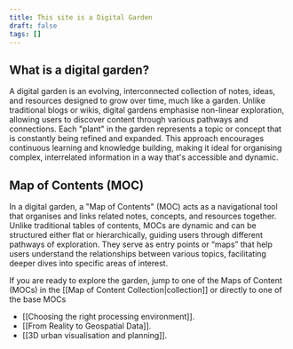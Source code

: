 ```yaml
---
title: This site is a Digital Garden
draft: false
tags: []
---
```

## What is a digital garden?

A digital garden is an evolving, interconnected collection of notes, ideas, and resources designed to grow over time, much like a garden. Unlike traditional blogs or wikis, digital gardens emphasise non-linear exploration, allowing users to discover content through various pathways and connections. Each "plant" in the garden represents a topic or concept that is constantly being refined and expanded. This approach encourages continuous learning and knowledge building, making it ideal for organising complex, interrelated information in a way that's accessible and dynamic.

## Map of Contents (MOC)
In a digital garden, a "Map of Contents" (MOC) acts as a navigational tool that organises and links related notes, concepts, and resources together. Unlike traditional tables of contents, MOCs are dynamic and can be structured either flat or hierarchically, guiding users through different pathways of exploration. They serve as entry points or “maps” that help users understand the relationships between various topics, facilitating deeper dives into specific areas of interest. 

If you are ready to explore the garden, jump to one of the Maps of Content (MOCs) in the [[Map of Content Collection|collection]] or directly to one of the base MOCs

- [[Choosing the right processing environment]].
- [[From Reality to Geospatial Data]].
- [[3D urban visualisation and planning]].




